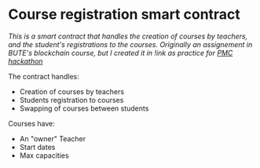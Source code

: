 # Course registration smart contract

_This is a smart contract that handles the creation of courses by teachers,
and the student's registrations to the courses. Originally an assignement in
BUTE's blockchain course, but I created it in !ink as practice for [PMC hackathon](https://metaversechampionship.gg/)_

The contract handles:

- Creation of courses by teachers
- Students registration to courses
- Swapping of courses between students

Courses have:

- An "owner" Teacher
- Start dates
- Max capacities
